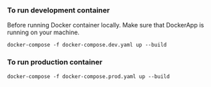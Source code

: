 ### To run development container

Before running Docker container locally. Make sure that DockerApp is running on your machine.

`docker-compose -f docker-compose.dev.yaml up --build`

### To run production container

`docker-compose -f docker-compose.prod.yaml up --build`

